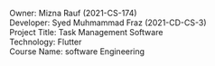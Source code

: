 Owner: Mizna Rauf (2021-CS-174) <br>
Developer: Syed Muhmammad Fraz (2021-CD-CS-3) <br>
Project Title: Task Management Software <br>
Technology: Flutter <br>
Course Name: software Engineering <br>

